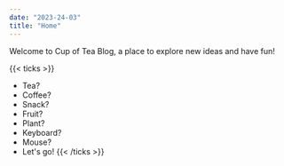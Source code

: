 ```yaml
---
date: "2023-24-03"
title: "Home"
---
```


Welcome to Cup of Tea Blog, a place to explore new ideas and have fun!

{{< ticks >}}

- Tea?
- Coffee?
- Snack?
- Fruit?
- Plant?
- Keyboard?
- Mouse?
- Let's go!
  {{< /ticks >}}
